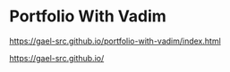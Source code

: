 # Portfolio With Vadim



https://gael-src.github.io/portfolio-with-vadim/index.html


https://gael-src.github.io/
